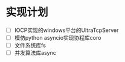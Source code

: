 # 实现计划

- [ ] IOCP实现的windows平台的UltraTcpServer
- [ ] 模仿python asyncio实现协程库coro
- [ ] 文件系统库fs
- [ ] 并发算法库async